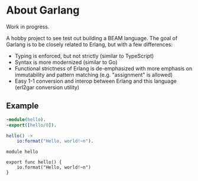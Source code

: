 # About Garlang

Work in progress.

A hobby project to see test out building a BEAM language. The goal of Garlang is to be closely related to Erlang, but with a few differences:
- Typing is enforced, but not strictly (similar to TypeScript)
- Syntax is more modernized (similar to Go)
- Functional strictness of Erlang is de-emphasized with more emphasis on immutability and pattern matching (e.g. "assignment" is allowed)
- Easy 1-1 conversion and interop between Erlang and this language (erl2gar conversion utility)

## Example
    
```erlang
-module(hello).
-export([hello/0]).

hello() ->
    io:format("Hello, world!~n").
```

```garlang
module hello

export func hello() {
    io.format("Hello, world!~n")
}
```


